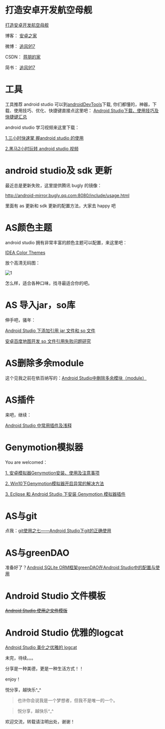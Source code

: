# 打造安卓开发航空母舰

[打造安卓开发航空母舰](https://github.com/jp1017/Android-Development-Aircraft-Carrier)

博客：	[安卓之家](http://jp1017.gitcafe.io/)

微博：	[追风917](http://weibo.com/1321395433/profile?topnav=1&wvr=6)

CSDN：	[蒋朋的家](http://blog.csdn.net/u010331406)

简书：	[追风917](http://www.jianshu.com/users/8cb49b5ad78b/latest_articles)

# 工具

工具推荐 android studio 可以到[androidDevTools](http://www.androiddevtools.cn/)下载, 你们都懂的，神器，下载、使用技巧、优化、快捷键直接点这里吧：
[Android Studio下载、使用技巧及快捷键汇总](http://jp1017.github.io/2015/12/20/Android-Studio%E4%B8%8B%E8%BD%BD%E3%80%81%E4%BD%BF%E7%94%A8%E6%8A%80%E5%B7%A7%E5%8F%8A%E5%BF%AB%E6%8D%B7%E9%94%AE%E6%B1%87%E6%80%BB/)

android studio 学习视频来这里下载：

[1.三小时快速掌 握android studio 的使用](http://pan.baidu.com/s/1o65kRwA)

[2.黑马2小时玩转 android studio 视频](http://yun.baidu.com/s/1sj3Ke2h)

# android studio及 sdk 更新

最近总是更新失败，这里提供腾讯 bugly 的镜像：

http://android-mirror.bugly.qq.com:8080/include/usage.html

里面有 as 更新和 sdk 更新的配置方法，大家去 happy 吧

# AS颜色主题

android studio 拥有非常丰富的颜色主题可以配置，来这里吧：

[IDEA Color Themes](http://www.ideacolorthemes.org/themes/?order=downloads&filter=&page=1)

放个高清无码图：

![1](http://7xlah4.com1.z0.glb.clouddn.com/2015101830.png)

怎么样，适合各种口味，找寻最适合你的吧。

# AS 导入jar，so库

伸手吧，骚年：

[Android Studio 下添加引用 jar 文件和 so 文件](http://jp1017.github.io/2015/12/20/Android-Studio%E4%B8%8B%E6%B7%BB%E5%8A%A0%E5%BC%95%E7%94%A8jar%E6%96%87%E4%BB%B6%E5%92%8Cso%E6%96%87%E4%BB%B6/)

[安卓百度地图开发 so 文件引用失败问题研究 ](http://jp1017.github.io/2015/12/20/%E5%AE%89%E5%8D%93%E7%99%BE%E5%BA%A6%E5%9C%B0%E5%9B%BE%E5%BC%80%E5%8F%91so%E6%96%87%E4%BB%B6%E5%BC%95%E7%94%A8%E5%A4%B1%E8%B4%A5%E9%97%AE%E9%A2%98%E7%A0%94%E7%A9%B6/)

# AS删除多余module

这个见我之前在依百纳写的：[Android Studio中删除多余模块（module）](http://www.ebaina.com/bbs/forum.php?mod=viewthread&tid=8141&extra=page%3D2)

# AS插件

来吧，继续：

[Android Studio 中常用插件及浅释](http://jp1017.github.io/2015/12/20/Android-Studio%E4%B8%AD%E5%B8%B8%E7%94%A8%E6%8F%92%E4%BB%B6%E5%8F%8A%E6%B5%85%E9%87%8A/)

# Genymotion模拟器

You are welcomed：

[1. 安卓模拟器Genymotion安装、使用及注意事项](http://www.ebaina.com/bbs/forum.php?mod=viewthread&tid=8372&extra=page%3D1)

[2. Win10下Genymotion模拟器开启异常的解决方法](http://www.ebaina.com/bbs/forum.php?mod=viewthread&tid=8384&extra=page%3D2)

[3. Eclipse 和 Android Studio 下安装 Genymotion 模拟器插件](http://www.ebaina.com/bbs/forum.php?mod=viewthread&tid=8418&extra=page%3D1)

# AS与git

点我：[git使用之七——Android Studio下git的正确使用](http://jp1017.gitcafe.io/2015/12/20/git%E4%BD%BF%E7%94%A8%E4%B9%8B%E4%B8%83%E2%80%94%E2%80%94Android-Studio%E4%B8%8Bgit%E7%9A%84%E6%AD%A3%E7%A1%AE%E4%BD%BF%E7%94%A8/)

# AS与greenDAO

准备好了？[Android SQLite ORM框架greenDAO在Android Studio中的配置与使用](http://jp1017.gitcafe.io/2015/12/20/Android-SQLite-ORM%E6%A1%86%E6%9E%B6greenDAO%E5%9C%A8Android-Studio%E4%B8%AD%E7%9A%84%E9%85%8D%E7%BD%AE%E4%B8%8E%E4%BD%BF%E7%94%A8/)

# Android Studio 文件模板

[<del>Android Studio 使用之文件模版</del>](http://jp1017.gitcafe.io/2015/10/28/Android-Studio-%E4%BD%BF%E7%94%A8%E4%B9%8B%E6%96%87%E4%BB%B6%E6%A8%A1%E7%89%88/)

# Android Studio 优雅的logcat

[Android Studio 美化之优雅的 logcat](http://jp1017.github.io/2015/11/17/Android-Studio%E7%BE%8E%E5%8C%96%E4%B9%8B%E4%BC%98%E9%9B%85%E7%9A%84logcat/)

未完，待续。。。



分享是一种美德，更是一种生活方式！！

enjoy！

悦分享，越快乐^_^

>也许你会说我是一个梦想者，但我不是唯一的一个。

>悦分享，越快乐^_^

欢迎交流，转载请注明出处，谢谢！
